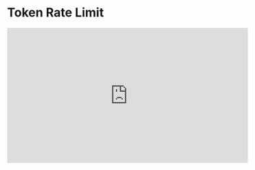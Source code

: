 # Token Rate Limit 

<iframe width="560" height="315" src="https://www.youtube.com/embed/tc-rUS_-FN0?si=TN6V6JYoLpQ9qnAM" title="YouTube video player" frameborder="0" allow="accelerometer; autoplay; clipboard-write; encrypted-media; gyroscope; picture-in-picture; web-share" referrerpolicy="strict-origin-when-cross-origin" allowfullscreen></iframe>
